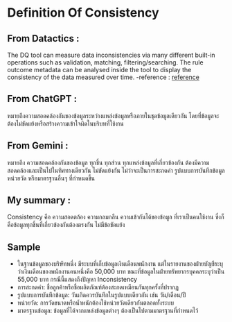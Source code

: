 # Definition Of Consistency
## From Datactics :
The DQ tool can measure data inconsistencies via many different built-in operations such as validation, matching, filtering/searching. The rule outcome metadata can be analysed inside the tool to display the consistency of the data measured over time. 
-reference : [reference](https://www.datactics.com/glossary/what-is-data-quality/)
## From ChatGPT :
 หมายถึงความสอดคล้องกันของข้อมูลระหว่างแหล่งข้อมูลหรือภายในชุดข้อมูลเดียวกัน โดยที่ข้อมูลจะต้องไม่ขัดแย้งหรือสร้างความเข้าใจผิดในบริบทที่ใช้งาน 
## From Gemini :
 หมายถึง ความสอดคล้องกันของข้อมูล ทุกชิ้น ทุกส่วน ทุกแหล่งข้อมูลที่เกี่ยวข้องกัน ต้องมีความสอดคล้องและเป็นไปในทิศทางเดียวกัน ไม่ขัดแย้งกัน ไม่ว่าจะเป็นการสะกดคำ รูปแบบการบันทึกข้อมูล หน่วยวัด หรือมาตรฐานอื่นๆ ที่กำหนดขึ้น
## My summary :
 Consistency คือ ความสอดตล้อง ความกลมกลืน ความเข้ากันได้ของข้อมูล ที่เราเป็นคนใช้งาน ซึ่งก็คือข้อมูลทุกชิ้นที่เกี่ยวข้องกันต้องตรงกัน ไม่มีข้อขัดแย้ง
## Sample
 - ในฐานข้อมูลของบริษัทหนึ่ง มีระบบที่เก็บข้อมูลเงินเดือนพนักงาน แต่ในรายงานของฝ่ายบัญชีระบุว่าเงินเดือนของพนักงานคนหนึ่งคือ 50,000 บาท ขณะที่ข้อมูลในฝ่ายทรัพยากรบุคคลระบุว่าเป็น 55,000 บาท กรณีนี้แสดงถึงปัญหา Inconsistency
 - การสะกดคำ: ชื่อลูกค้าหรือชื่อผลิตภัณฑ์ต้องสะกดเหมือนกันทุกครั้งที่ปรากฏ
 - รูปแบบการบันทึกข้อมูล: วันเกิดควรบันทึกในรูปแบบเดียวกัน เช่น วัน/เดือน/ปี
 - หน่วยวัด: การวัดขนาดหรือน้ำหนักต้องใช้หน่วยวัดเดียวกันตลอดทั้งระบบ
 - มาตรฐานข้อมูล: ข้อมูลที่ได้จากแหล่งข้อมูลต่างๆ ต้องเป็นไปตามมาตรฐานที่กำหนดไว้

